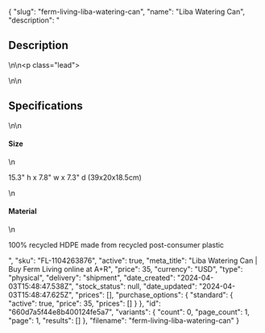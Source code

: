 {
  "slug": "ferm-living-liba-watering-can",
  "name": "Liba Watering Can",
  "description": "<h2>Description</h2>\n<!-- split -->\n<p class=\"lead\"> </p>\n<!-- split -->\n<h2>Specifications</h2>\n<!-- split -->\n<h4>Size</h4>\n<p>15.3\" h x 7.8\" w x 7.3\" d (39x20x18.5cm)</p>\n<h4>Material</h4>\n<p>100% recycled HDPE made from recycled post-consumer plastic</p>",
  "sku": "FL-1104263876",
  "active": true,
  "meta_title": "Liba Watering Can | Buy Ferm Living online at A+R",
  "price": 35,
  "currency": "USD",
  "type": "physical",
  "delivery": "shipment",
  "date_created": "2024-04-03T15:48:47.538Z",
  "stock_status": null,
  "date_updated": "2024-04-03T15:48:47.625Z",
  "prices": [],
  "purchase_options": {
    "standard": {
      "active": true,
      "price": 35,
      "prices": []
    }
  },
  "id": "660d7a5f44e8b400124fe5a7",
  "variants": {
    "count": 0,
    "page_count": 1,
    "page": 1,
    "results": []
  },
  "filename": "ferm-living-liba-watering-can"
}